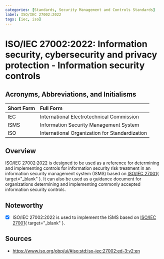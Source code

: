 ```yaml
---
categories: [Standards, Security Management and Controls Standards]
label: ISO/IEC 27002:2022
tags: [iec, iso]
---
```


# ISO/IEC 27002:2022: Information security, cybersecurity and privacy protection - Information security controls

## Acronyms, Abbreviations, and Initialisms

Short Form | Full Form
:--- | :---
IEC | International Electrotechnical Commission
ISMS | Information Security Management System
ISO | International Organization for Standardization

## Overview

ISO/IEC 27002:2022 is designed to be used as a reference for determining and implementing controls for information security risk treatment in an information security management system (ISMS) based on [ISO/IEC 27001](/standards/iso-iec-27001-2013.md){ target="_blank" }. It can also be used as a guidance document for organizations determining and implementing commonly accepted information security controls.

## Noteworthy

- [x] ISO/IEC 27002:2022 is used to implement the ISMS based on [ISO/IEC 27001](/standards/iso-iec-27001-2013.md){ target="_blank" }.

## Sources

- https://www.iso.org/obp/ui/#iso:std:iso-iec:27002:ed-3:v2:en